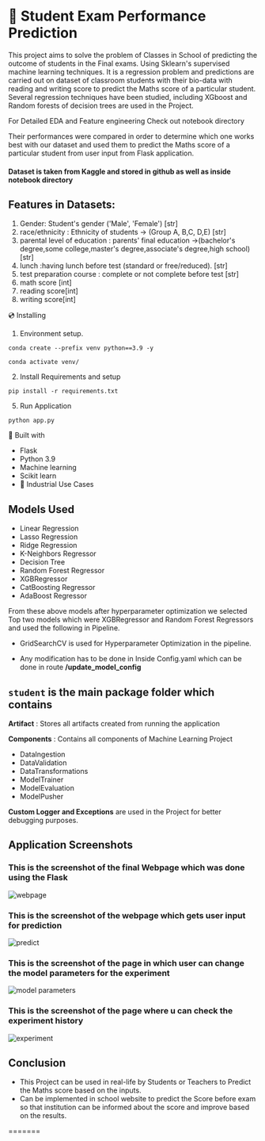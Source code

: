 # 🚗 Student Exam Performance Prediction 
This project aims to solve the problem of Classes in School of predicting the outcome of students in the Final exams. Using Sklearn's supervised machine learning techniques. It is a regression problem and predictions are carried out on dataset of classroom students with their bio-data with reading and writing score to predict the Maths score of a particular student. Several regression techniques have been studied, including XGboost and Random forests of decision trees are used in the Project.

For Detailed EDA and Feature engineering Check out notebook directory 

Their performances were compared in order to determine which one works best with our dataset and used them to predict the Maths score of a particular student from user input from Flask application.

#### Dataset is taken from Kaggle and stored in github as well as inside notebook directory 


## Features in Datasets:
1. Gender: Student's gender ('Male', 'Female') [str]
2. race/ethnicity : Ethnicity of students -> (Group A, B,C, D,E) [str]
3. parental level of education :  parents' final education ->(bachelor's degree,some college,master's degree,associate's degree,high school)[str]
4. lunch :having lunch before test (standard or free/reduced). [str]
5. test preparation course : complete or not complete before test [str]
6. math score [int]
7. reading score[int]
8. writing score[int]

💿 Installing
1. Environment setup.
```
conda create --prefix venv python==3.9 -y
```
```
conda activate venv/
````
2. Install Requirements and setup
```
pip install -r requirements.txt
```
5. Run Application
```
python app.py
```

🔧 Built with
- Flask
- Python 3.9
- Machine learning
- Scikit learn
- 🏦 Industrial Use Cases

## Models Used
* Linear Regression
* Lasso Regression
* Ridge Regression
* K-Neighbors Regressor
* Decision Tree
* Random Forest Regressor
* XGBRegressor
* CatBoosting Regressor
* AdaBoost Regressor

From these above models after hyperparameter optimization we selected Top two models which were XGBRegressor and Random Forest Regressors and used the following in Pipeline.

* GridSearchCV is used for Hyperparameter Optimization in the pipeline.

* Any modification has to be done in  Inside Config.yaml which can be done in route **/update_model_config**

## `student` is the main package folder which contains 

**Artifact** : Stores all artifacts created from running the application

**Components** : Contains all components of Machine Learning Project
- DataIngestion
- DataValidation
- DataTransformations
- ModelTrainer
- ModelEvaluation
- ModelPusher

**Custom Logger and Exceptions** are used in the Project for better debugging purposes.

## Application Screenshots
### **This is the screenshot of the final Webpage which was done using the Flask**
![webpage](static/indexpage.png)

### **This is the screenshot of the webpage which gets user input for prediction**
![predict](static/predict.png)


### **This is the screenshot of the page in which user can change the model parameters for the experiment**
![model parameters](static/update.png)

### **This is the screenshot of the page where u can check the experiment history**
![experiment](static/experiment.png)

## Conclusion
- This Project can be used in real-life by Students or Teachers to Predict the Maths score based on the inputs.
- Can be implemented in school website to predict the Score before exam so that institution can be informed about the score and improve based on the results.

=======